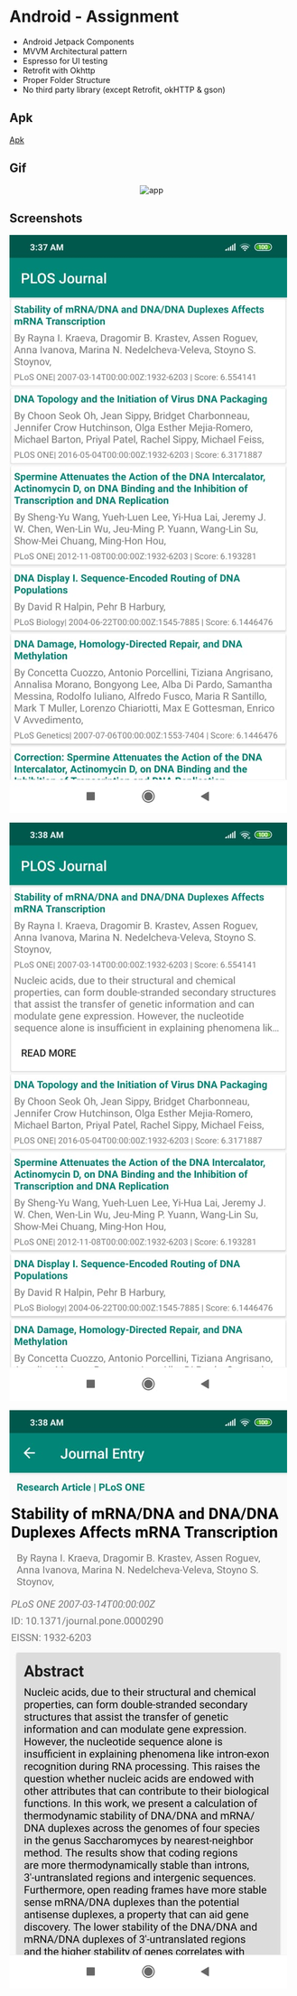 # Android - Assignment

- Android Jetpack Components  
- MVVM Architectural pattern
- Espresso for UI testing   
- Retrofit with Okhttp  
- Proper Folder Structure
- No third party library (except Retrofit, okHTTP & gson)

## Apk
[Apk](https://github.com/sankalpchauhan-me/MPTask/assets/app-debug.apk)

## Gif
<p align="center">
    <img src="assets/app.gif" width="250" alt="app"/> <br>
    </p>

## Screenshots

[![Home](assets/img1.jpeg)](https://github.com/sankalpchauhan-me/MPTask/assets/img1.jpeg)

[![Home](assets/img2.jpeg)](https://github.com/sankalpchauhan-me/MPTask/assets/img2.jpeg)

[![Home](assets/img3.jpeg)](https://github.com/sankalpchauhan-me/MPTask/assets/img3.jpeg)
